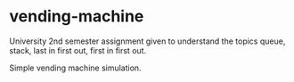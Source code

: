 # vending-machine
University 2nd semester assignment given to understand the topics queue, stack, last in first out, first in first out.

Simple vending machine simulation.
